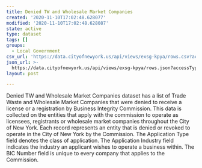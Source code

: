 ```yaml
---
title: Denied TW and Wholesale Market Companies
created: '2020-11-10T17:02:48.628077'
modified: '2020-11-10T17:02:48.628087'
state: active
type: dataset
tags: []
groups:
  - Local Government
csv_url: 'https://data.cityofnewyork.us/api/views/exsg-kpya/rows.csv?accessType=DOWNLOAD'
json_url: >-
  https://data.cityofnewyork.us/api/views/exsg-kpya/rows.json?accessType=DOWNLOAD
layout: post

---
```

Denied TW and Wholesale Market Companies dataset has a list of Trade Waste and Wholesale Market Companies that were denied to receive a license or a registration by Business Integrity Commission.
This data is collected on the entities that apply with the commission to operate as licensees, registrants or wholesale market companies throughout the City of New York. Each record represents an entity that is denied or revoked to operate in the City of New York by the Commission. The Application Type field denotes the class of application. The Application Industry field indicates the industry an applicant wishes to operate a business within. The BIC Number field is unique to every company that applies to the Commission.
